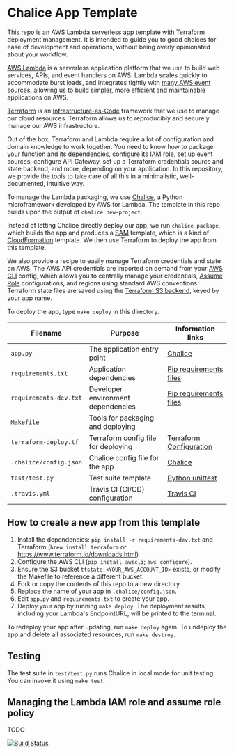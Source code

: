 # Chalice App Template

This repo is an AWS Lambda serverless app template with Terraform deployment management. It is intended to guide you to
good choices for ease of development and operations, without being overly opinionated about your workflow.

[AWS Lambda](https://aws.amazon.com/lambda/) is a serverless application platform that we use to build web services,
APIs, and event handlers on AWS. Lambda scales quickly to accommodate burst loads, and integrates tightly
with [many AWS event sources](http://docs.aws.amazon.com/lambda/latest/dg/invoking-lambda-function.html), allowing us to
build simpler, more efficient and maintainable applications on AWS.

[Terraform](https://www.terraform.io/) is
an [Infrastructure-as-Code](https://en.wikipedia.org/wiki/Infrastructure_as_Code) framework that we use to manage our
cloud resources. Terraform allows us to reproducibly and securely manage our AWS infrastructure.

Out of the box, Terraform and Lambda require a lot of configuration and domain knowledge to work together. You need to
know how to package your function and its dependencies, configure its IAM role, set up event sources, configure API
Gateway, set up a Terraform credentials source and state backend, and more, depending on your application. In this
repository, we provide the tools to take care of all this in a minimalistic, well-documented, intuitive way.

To manage the Lambda packaging, we use [Chalice](https://github.com/aws/chalice), a Python microframework developed by
AWS for Lambda. The template in this repo builds upon the output of `chalice new-project`.

Instead of letting Chalice directly deploy our app, we run `chalice package`, which builds the app and produces
a [SAM](https://github.com/awslabs/serverless-application-model) template, which is a kind
of [CloudFormation](https://aws.amazon.com/cloudformation/) template. We then use Terraform to deploy the app from this
template.

We also provide a recipe to easily manage Terraform credentials and state on AWS. The AWS API credentials are imported
on demand from your [AWS CLI](https://aws.amazon.com/cli/) config, which allows you to centrally manage your
credentials, [Assume Role](https://docs.aws.amazon.com/cli/latest/userguide/cli-roles.html) configurations, and regions
using standard AWS conventions. Terraform state files are saved using
the [Terraform S3 backend](https://www.terraform.io/docs/backends/types/s3.html), keyed by your app name.

To deploy the app, type `make deploy` in this directory.

Filename              | Purpose                                 | Information links
----------------------|-----------------------------------------|------------------------------------------
`app.py`              | The application entry point             | [Chalice](https://github.com/aws/chalice)
`requirements.txt`    | Application dependencies                | [Pip requirements files](https://pip.readthedocs.io/en/1.1/requirements.html)
`requirements-dev.txt`| Developer environment dependencies      | [Pip requirements files](https://pip.readthedocs.io/en/1.1/requirements.html)
`Makefile`            | Tools for packaging and deploying       |
`terraform-deploy.tf` | Terraform config file for deploying     | [Terraform Configuration](https://www.terraform.io/docs/configuration/)
`.chalice/config.json`| Chalice config file for the app         | [Chalice](https://github.com/aws/chalice)
`test/test.py`        | Test suite template                     | [Python unittest](https://docs.python.org/3/library/unittest.html)
`.travis.yml`         | Travis CI (CI/CD) configuration         | [Travis CI](https://docs.travis-ci.com/user/customizing-the-build/)

## How to create a new app from this template
1. Install the dependencies: `pip install -r requirements-dev.txt` and Terraform (`brew install terraform` or
   https://www.terraform.io/downloads.html)
1. Configure the AWS CLI (`pip install awscli`; `aws configure`).
1. Ensure the S3 bucket `tfstate-<YOUR_AWS_ACCOUNT_ID>` exists, or modify the Makefile to reference a different bucket.
1. Fork or copy the contents of this repo to a new directory.
1. Replace the name of your app in `.chalice/config.json`.
1. Edit `app.py` and `requirements.txt` to create your app.
1. Deploy your app by running `make deploy`. The deployment results, including your Lambda's EndpointURL, will be
   printed to the terminal.

To redeploy your app after updating, run `make deploy` again. To undeploy the app and delete all associated resources,
run `make destroy`.

## Testing
The test suite in `test/test.py` runs Chalice in local mode for unit testing. You can invoke it using `make test`.

## Managing the Lambda IAM role and assume role policy
TODO

[![Build Status](https://travis-ci.com/chanzuckerberg/chalice-app-template.svg?token=iPJHxi7MxMYqJkBxfGCC&branch=master)](https://travis-ci.com/chanzuckerberg/chalice-app-template)
